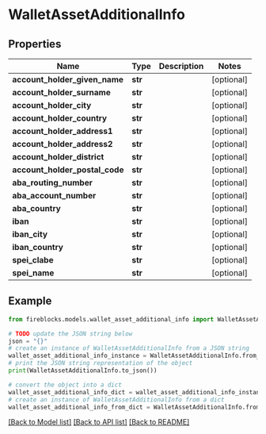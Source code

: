 # WalletAssetAdditionalInfo


## Properties

Name | Type | Description | Notes
------------ | ------------- | ------------- | -------------
**account_holder_given_name** | **str** |  | [optional] 
**account_holder_surname** | **str** |  | [optional] 
**account_holder_city** | **str** |  | [optional] 
**account_holder_country** | **str** |  | [optional] 
**account_holder_address1** | **str** |  | [optional] 
**account_holder_address2** | **str** |  | [optional] 
**account_holder_district** | **str** |  | [optional] 
**account_holder_postal_code** | **str** |  | [optional] 
**aba_routing_number** | **str** |  | [optional] 
**aba_account_number** | **str** |  | [optional] 
**aba_country** | **str** |  | [optional] 
**iban** | **str** |  | [optional] 
**iban_city** | **str** |  | [optional] 
**iban_country** | **str** |  | [optional] 
**spei_clabe** | **str** |  | [optional] 
**spei_name** | **str** |  | [optional] 

## Example

```python
from fireblocks.models.wallet_asset_additional_info import WalletAssetAdditionalInfo

# TODO update the JSON string below
json = "{}"
# create an instance of WalletAssetAdditionalInfo from a JSON string
wallet_asset_additional_info_instance = WalletAssetAdditionalInfo.from_json(json)
# print the JSON string representation of the object
print(WalletAssetAdditionalInfo.to_json())

# convert the object into a dict
wallet_asset_additional_info_dict = wallet_asset_additional_info_instance.to_dict()
# create an instance of WalletAssetAdditionalInfo from a dict
wallet_asset_additional_info_from_dict = WalletAssetAdditionalInfo.from_dict(wallet_asset_additional_info_dict)
```
[[Back to Model list]](../README.md#documentation-for-models) [[Back to API list]](../README.md#documentation-for-api-endpoints) [[Back to README]](../README.md)


